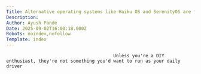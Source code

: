 ```yaml
---
Title: Alternative operating systems like Haiku OS and SerenityOS are fun, but they're not for average users
Description: 
Author: Ayush Pande
Date: 2025-09-02T16:00:18.000Z
Robots: noindex,nofollow
Template: index
---
```


                                            Unless you're a DIY enthusiast, they're not something you'd want to run as your daily driver
                                        